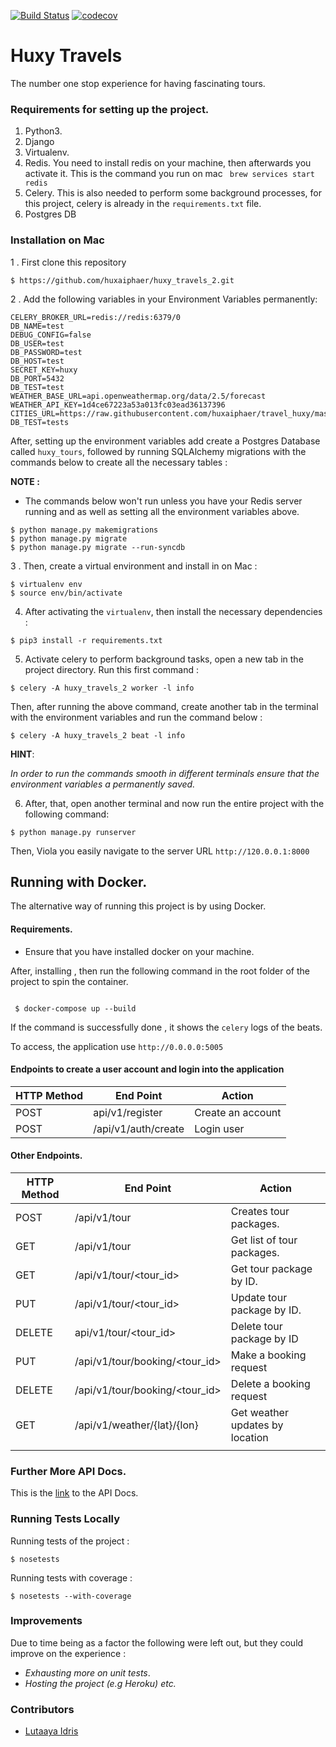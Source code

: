 [![Build Status](https://travis-ci.com/huxaiphaer/huxy_travels_2.svg?branch=master)](https://travis-ci.com/huxaiphaer/huxy_travels_2)
[![codecov](https://codecov.io/gh/huxaiphaer/huxy_travels_2/branch/master/graph/badge.svg)](https://codecov.io/gh/huxaiphaer/huxy_travels_2)
# Huxy Travels

The number one stop experience for having fascinating tours.

### Requirements for setting up the project.
1. Python3. 
2. Django
3. Virtualenv. 
4. Redis. 
You need to install redis on your machine, then afterwards you activate it.
This is the command you run on mac ``` brew services start redis```
5. Celery. This is also needed to perform some background processes, for this project, 
celery is already in the `requirements.txt` file.
6. Postgres DB


### Installation on Mac

1 . First clone this repository 

```
$ https://github.com/huxaiphaer/huxy_travels_2.git
```

2 . Add the following variables in your Environment Variables permanently:

```buildoutcfg
CELERY_BROKER_URL=redis://redis:6379/0
DB_NAME=test
DEBUG_CONFIG=false
DB_USER=test
DB_PASSWORD=test
DB_HOST=test
SECRET_KEY=huxy
DB_PORT=5432
DB_TEST=test
WEATHER_BASE_URL=api.openweathermap.org/data/2.5/forecast
WEATHER_API_KEY=1d4ce67223a53a013fc03ead36137396
CITIES_URL=https://raw.githubusercontent.com/huxaiphaer/travel_huxy/master/app/static/data/current_city_list.json
DB_TEST=tests
```

After, setting up the environment variables add create a Postgres Database called `huxy_tours`, followed by running SQLAlchemy migrations with the commands 
below to create all the necessary tables :


**NOTE :**
- The commands below won't run unless  you have your Redis server running and as well
as setting all the environment variables above.

```
$ python manage.py makemigrations
$ python manage.py migrate
$ python manage.py migrate --run-syncdb

```


3 . Then, create a virtual environment and install in on Mac :

```buildoutcfg
$ virtualenv env
$ source env/bin/activate
```

4.  After activating the `virtualenv`, then install the necessary dependencies :

```buildoutcfg
$ pip3 install -r requirements.txt
```

5. Activate celery to perform background tasks, open a new tab in the project directory.
Run this first command :

`$ celery -A huxy_travels_2 worker -l info`

Then, after running the above command, create another tab in the terminal with the environment variables and run
the command below :

`$ celery -A huxy_travels_2 beat -l info`


**HINT**:

_In order to run the commands smooth in different terminals ensure that the environment
variables a permanently saved._


6. After, that, open another terminal and now run the entire project with the following command:

  `$ python manage.py runserver`

Then, Viola you easily navigate to the server URL 
`http://120.0.0.1:8000` 


## Running with Docker.

The alternative way of running this project is by using Docker.

#### Requirements.

- Ensure that you have installed docker on your machine.

After, installing , then run the following command in the root folder of the 
project to spin the container.

```python3

 $ docker-compose up --build

```

If the command is successfully done , it shows the `celery` logs 
of the beats.

To access, the application use `http://0.0.0.0:5005` 

 #### Endpoints to create a user account and login into the application

| HTTP Method   | End Point             | Action          |
| ------------- | --------------------- |-----------------|
| POST          | api/v1/register       |Create an account|
| POST          | /api/v1/auth/create   |Login user       |



#### Other Endpoints.

| HTTP Method   | End Point                                   | Action                         |
| ------------- | ------------------------------------------  |--------------------------------|
| POST          | /api/v1/tour                                |Creates tour packages.          |
| GET           | /api/v1/tour                                |Get list of tour packages.      |
| GET           | /api/v1/tour/<tour_id>                      |Get tour package by ID.         |
| PUT           | /api/v1/tour/<tour_id>                      |Update tour package by ID.      | 
| DELETE        | api/v1/tour/<tour_id>                       |Delete tour package by ID       |
| PUT           | /api/v1/tour/booking/<tour_id>              |Make a booking request          |
| DELETE        | /api/v1/tour/booking/<tour_id>                   |Delete a booking request        |
| GET           | /api/v1/weather/{lat}/{lon}                 |Get weather updates by location |
|               |                                             |                                |


### Further More API Docs.

This is the [link](https://huxytours.docs.apiary.io/) to the API Docs.


### Running Tests Locally

Running tests of the project :

```python3
$ nosetests
```

Running tests with coverage :

```python3
$ nosetests --with-coverage
```


### Improvements
 Due to time being as a factor the following were left out, but they could improve on the 
 experience :
 
 - _Exhausting more on unit tests_.
 - _Hosting the project (e.g Heroku) etc._

### Contributors 

* [Lutaaya Idris](https://github.com/huxaiphaer)
